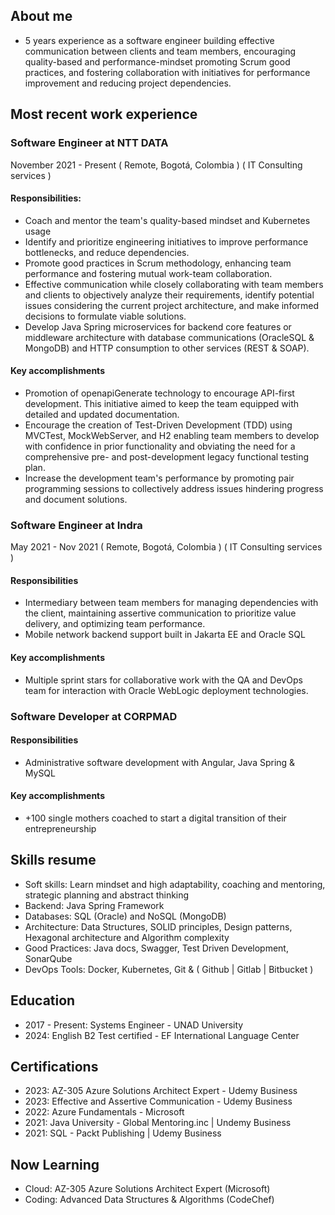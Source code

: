 ## About me
+ 5 years experience as a software engineer building effective communication between clients and team members, encouraging quality-based and performance-mindset promoting Scrum good practices, and fostering collaboration with initiatives for performance improvement and reducing project dependencies.

## Most recent work experience
### Software Engineer at NTT DATA
November 2021 - Present ( Remote, Bogotá, Colombia ) ( IT Consulting services )

#### Responsibilities:
- Coach and mentor the team's quality-based mindset and Kubernetes usage
- Identify and prioritize engineering initiatives to improve performance bottlenecks, and reduce dependencies.
- Promote good practices in Scrum methodology, enhancing team performance and fostering mutual work-team collaboration.
- Effective communication while closely collaborating with team members and clients to objectively analyze their requirements, identify potential issues considering the current project architecture, and make informed decisions to formulate viable solutions.
- Develop Java Spring microservices for backend core features or middleware architecture with database communications (OracleSQL & MongoDB) and HTTP consumption to other services (REST & SOAP).

#### Key accomplishments
- Promotion of openapiGenerate technology to encourage API-first development. This initiative aimed to keep the team equipped with detailed and updated documentation.
- Encourage the creation of Test-Driven Development (TDD) using MVCTest, MockWebServer, and H2 enabling team members to develop with confidence in prior functionality and obviating the need for a comprehensive pre- and post-development legacy functional testing plan.
- Increase the development team's performance by promoting pair programming sessions to collectively address issues hindering progress and document solutions.

### Software Engineer at Indra
May 2021 - Nov 2021 ( Remote, Bogotá, Colombia ) ( IT Consulting services )

#### Responsibilities
- Intermediary between team members for managing dependencies with the client, maintaining assertive communication to prioritize value delivery, and optimizing team performance.
- Mobile network backend support built in Jakarta EE and Oracle SQL
#### Key accomplishments
- Multiple sprint stars for collaborative work with the QA and DevOps team for interaction with Oracle WebLogic deployment technologies.

### Software Developer at CORPMAD
#### Responsibilities
- Administrative software development with Angular, Java Spring & MySQL
#### Key accomplishments
- +100 single mothers coached to start a digital transition of their entrepreneurship

## Skills resume
- Soft skills: Learn mindset and high adaptability, coaching and mentoring, strategic planning and abstract thinking
- Backend: Java Spring Framework
- Databases: SQL (Oracle) and NoSQL (MongoDB)
- Architecture: Data Structures, SOLID principles, Design patterns, Hexagonal architecture and Algorithm complexity
- Good Practices: Java docs, Swagger, Test Driven Development, SonarQube
- DevOps Tools: Docker, Kubernetes, Git & ( Github | Gitlab | Bitbucket )

## Education
- 2017 - Present: Systems Engineer - UNAD University
- 2024: English B2 Test certified - EF International Language Center

## Certifications
- 2023: AZ-305 Azure Solutions Architect Expert - Udemy Business
- 2023: Effective and Assertive Communication - Udemy Business
- 2022: Azure Fundamentals - Microsoft
- 2021: Java University - Global Mentoring.inc | Undemy Business
- 2021: SQL - Packt Publishing | Udemy Business

## Now Learning
- Cloud: AZ-305 Azure Solutions Architect Expert (Microsoft)
- Coding: Advanced Data Structures & Algorithms (CodeChef)
